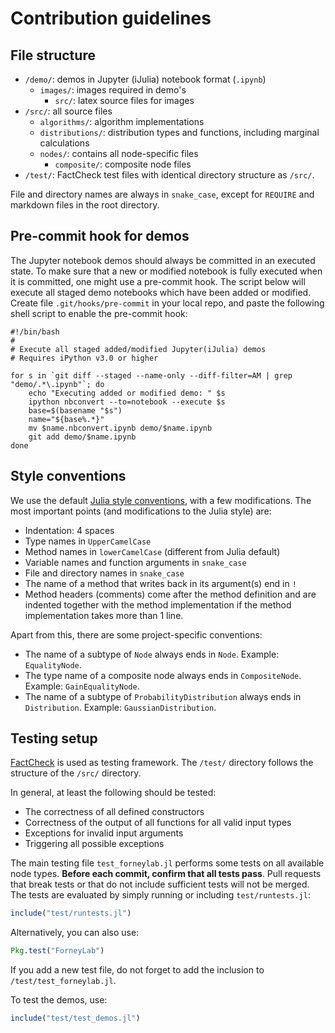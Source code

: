 Contribution guidelines
=======================

File structure
--------------
- `/demo/`: demos in Jupyter (iJulia) notebook format (`.ipynb`)
    + `images/`: images required in demo's
        * `src/`: latex source files for images
- `/src/`: all source files
	+ `algorithms/`: algorithm implementations
    + `distributions/`: distribution types and functions, including marginal calculations
    + `nodes/`: contains all node-specific files
        * `composite/`: composite node files
- `/test/`: FactCheck test files with identical directory structure as `/src/`.

File and directory names are always in `snake_case`, except for `REQUIRE` and markdown files in the root directory.

Pre-commit hook for demos
-------------------------

The Jupyter notebook demos should always be committed in an executed state. To make sure that a new or modified notebook is fully executed when it is committed, one might use a pre-commit hook. The script below will execute all staged demo notebooks which have been added or modified. Create file `.git/hooks/pre-commit` in your local repo, and paste the following shell script to enable the pre-commit hook:

```
#!/bin/bash
#
# Execute all staged added/modified Jupyter(iJulia) demos
# Requires iPython v3.0 or higher

for s in `git diff --staged --name-only --diff-filter=AM | grep "demo/.*\.ipynb"`; do 
	echo "Executing added or modified demo: " $s
	ipython nbconvert --to=notebook --execute $s
	base=$(basename "$s")
	name="${base%.*}"
	mv $name.nbconvert.ipynb demo/$name.ipynb
	git add demo/$name.ipynb
done
```


Style conventions
-----------------
We use the default [Julia style conventions](http://julia.readthedocs.org/en/latest/manual/style-guide/), with a few modifications. The most important points (and modifications to the Julia style) are:

- Indentation: 4 spaces
- Type names in `UpperCamelCase`
- Method names in `lowerCamelCase` (different from Julia default)
- Variable names and function arguments in `snake_case`
- File and directory names in `snake_case`
- The name of a method that writes back in its argument(s) end in `!`
- Method headers (comments) come after the method definition and are indented together with the method implementation if the method implementation takes more than 1 line.

Apart from this, there are some project-specific conventions:

- The name of a subtype of `Node` always ends in `Node`. Example: `EqualityNode`.
- The type name of a composite node always ends in `CompositeNode`. Example: `GainEqualityNode`.
- The name of a subtype of `ProbabilityDistribution` always ends in `Distribution`. Example: `GaussianDistribution`.

Testing setup
-------------
[FactCheck](https://github.com/zachallaun/FactCheck.jl) is used as testing framework. The `/test/` directory follows the structure of the `/src/` directory.

In general, at least the following should be tested:

- The correctness of all defined constructors
- Correctness of the output of all functions for all valid input types
- Exceptions for invalid input arguments
- Triggering all possible exceptions

The main testing file `test_forneylab.jl` performs some tests on all available node types.
**Before each commit, confirm that all tests pass**. Pull requests that break tests or that do not include sufficient tests will not be merged. The tests are evaluated by simply running or including `test/runtests.jl`:

```jl
include("test/runtests.jl")
```
Alternatively, you can also use:

```jl
Pkg.test("ForneyLab")
```

If you add a new test file, do not forget to add the inclusion to `/test/test_forneylab.jl`.

To test the demos, use:

```jl
include("test/test_demos.jl")
```
